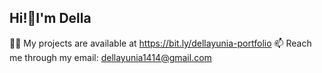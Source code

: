 ## Hi!👋I'm Della

👨‍💻 My projects are available at https://bit.ly/dellayunia-portfolio 
📫 Reach me through my email: dellayunia1414@gmail.com

<!--



Here are some ideas to get you started:
- 
- 🔭 I’m currently working on ...
- 🌱 I’m currently learning ...
- 👯 I’m looking to collaborate on ...
- 🤔 I’m looking for help with ...
- 💬 Ask me about ...
- 📫 How to reach me: ...
- 😄 Pronouns: ...
- ⚡ Fun fact: ...
-->

